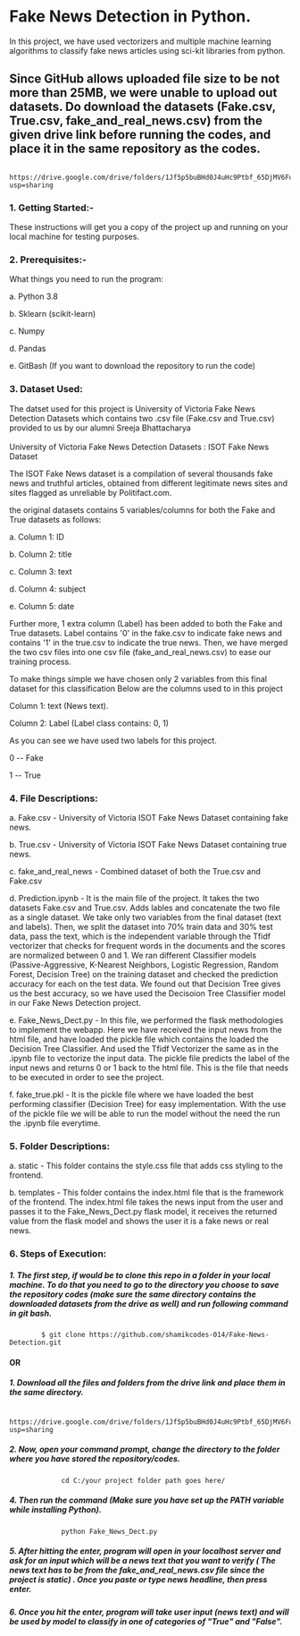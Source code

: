 <h1>Fake News Detection in Python.</h1>

In this project, we have used vectorizers and multiple machine learning algorithms to classify fake news articles using sci-kit libraries from python.

 
 <h2> Since GitHub allows uploaded file size to be not more than 25MB, we were unable to upload out datasets. Do download the datasets (Fake.csv, True.csv, fake_and_real_news.csv) from the given drive link before running the codes, and place it in the same repository as the codes.</h2>
		
		       https://drive.google.com/drive/folders/1Jf5p5buBHd0J4uHc9Ptbf_65DjMV6Fup?usp=sharing

<h3>1. Getting Started:-</h3>
	These instructions will get you a copy of the project up and running on your local machine for testing purposes.


<h3>2. Prerequisites:-</h3>

   What things you need to run the program:
   
   a. Python 3.8
   
   b. Sklearn (scikit-learn)
   
   c. Numpy
   
   d. Pandas
   
   e. GitBash (If you want to download the repository to run the code)
   
  <h3>3. Dataset Used:</h3>
    The datset used for this project is University of Victoria Fake News Detection Datasets which contains two .csv file (Fake.csv and True.csv) provided to us by our alumni Sreeja Bhattacharya
    <br>
	 </br>
   University of Victoria Fake News Detection Datasets : ISOT Fake News Dataset
    <p></p>
   The ISOT Fake News dataset is a compilation of several thousands fake news and truthful articles, obtained from different legitimate news sites and sites flagged as unreliable by Politifact.com.
    
   the original datasets contains 5 variables/columns for both the Fake and True datasets as follows:
    
   a. Column 1: ID
    
   b. Column 2: title
    
   c. Column 3: text
    
   d. Column 4: subject
    
   e. Column 5: date
    
   Further more, 1 extra column (Label) has been added to both the Fake and True datasets. Label contains '0' in the fake.csv to indicate fake news and contains '1' in the true.csv to indicate the true news. Then, we have merged the two csv files into one csv file (fake_and_real_news.csv) to ease our training process.
    
   To make things simple we have chosen only 2 variables from this final dataset for this classification
   Below are the columns used to in this project

   Column 1: text (News text).
      
   Column 2: Label (Label class contains: 0, 1) 
  
   As you can see we have used two labels for this project.
    
   0 -- Fake
  
   1 -- True
 
    
 <h3>4. File Descriptions:</h3>
  
   a. Fake.csv - University of Victoria ISOT Fake News Dataset containing fake news.
      
   b. True.csv - University of Victoria ISOT Fake News Dataset containing true news.
      
   c. fake_and_real_news - Combined dataset of both the True.csv and Fake.csv
      
   d. Prediction.ipynb - It is the main file of the project. It takes the two datasets Fake.csv and True.csv. Adds lables and concatenate the two file as a single dataset. We take only two variables from the final dataset (text and labels). Then, we split the dataset into 70% train data and 30% test data, pass the text, which is the independent variable through the Tfidf vectorizer that checks for frequent words in the documents and the scores are normalized between 0 and 1. We ran different Classifier models (Passive-Aggressive, K-Nearest Neighbors, Logistic Regression, Random Forest, Decision Tree) on the training dataset and checked the prediction accuracy for each on the test data. We found out that Decision Tree gives us the best accuracy, so we have used the Decisoion Tree Classifier model in our Fake News Detection project.
      
   e. Fake_News_Dect.py - In this file, we performed the flask methodologies to implement the webapp. Here we have received the input news from the html file, and have loaded the pickle file which contains the loaded the Decision Tree Classifier. And used the Tfidf Vectorizer the same as in the .ipynb file to vectorize the input data. The pickle file predicts the label of the input news and returns 0 or 1 back to the html file. This is the file that needs to be executed in order to see the project.
      
   f. fake_true.pkl - It is the pickle file where we have loaded the best performing classifier (Decision Tree) for easy implementation. With the use of the pickle file we will be able to run the model without the need the run the .ipynb file everytime.
      
<h3>5. Folder Descriptions:</h3>
      
   a. static - This folder contains the style.css file that adds css styling to the frontend.
      
   b. templates - This folder contains the index.html file that is the framework of the frontend. The index.html file takes the news input from the user and passes it to the Fake_News_Dect.py flask model, it receives the returned value from the flask model and shows the user it is a fake news or real news.  
      
      
<h3>6. Steps of Execution:</h3>


  <h5>1. The first step, if would be to clone this repo in a folder in your local machine. To do that you need to go to the directory you choose to save the repository codes (make sure the same directory contains the downloaded datasets from the drive as well) and run following command in git bash.</h5>
  		
  			$ git clone https://github.com/shamikcodes-014/Fake-News-Detection.git
			
   <h4>OR</h4>
   <h5>1. Download all the files and folders from the drive link and place them in the same directory.</h5>
   
   			https://drive.google.com/drive/folders/1Jf5p5buBHd0J4uHc9Ptbf_65DjMV6Fup?usp=sharing
   
   
   <h5>2. Now, open your command prompt, change the directory to the folder where you have stored the repository/codes.</h5>
				  
				 cd C:/your project folder path goes here/
   <h5>4. Then run the command (Make sure you have set up the PATH variable while installing Python).</h5>

                 python Fake_News_Dect.py

<h5>5. After hitting the enter, program will open in your localhost server and ask for an input which will be a news text that you want to verify ( The news text has to be from the fake_and_real_news.csv file since the project is static) . Once you paste or type news headline, then press enter.</h5>

<h5>6. Once you hit the enter, program will take user input (news text) and will be used by model to classify in one of categories of "True" and "False".




			
    
  
   
